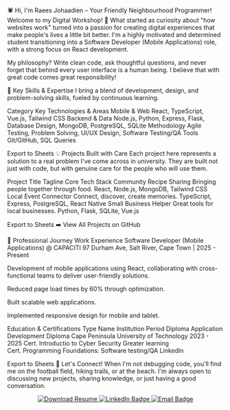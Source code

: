 🕷️ Hi, I'm Raees Johaadien – Your Friendly Neighbourhood Programmer!
Welcome to my Digital Workshop! 👋
What started as curiosity about "how websites work" turned into a passion for creating digital experiences that make people's lives a little bit better. I'm a highly motivated and determined student transitioning into a Software Developer (Mobile Applications) role, with a strong focus on React development.

My philosophy? Write clean code, ask thoughtful questions, and never forget that behind every user interface is a human being. I believe that with great code comes great responsibility!

🚀 Key Skills & Expertise
I bring a blend of development, design, and problem-solving skills, fueled by continuous learning.

Category	Key Technologies & Areas
Mobile & Web	React, TypeScript, Vue.js, Tailwind CSS
Backend & Data	Node.js, Python, Express, Flask, Database Design, MongoDB, PostgreSQL, SQLite
Methodology	Agile Testing, Problem Solving, UI/UX Design, Software Testing/QA
Tools	Git/GitHub, SQL Queries

Export to Sheets
💡 Projects Built with Care
Each project here represents a solution to a real problem I've come across in university. They are built not just with code, but with genuine care for the people who will use them.

Project Title	Tagline	Core Tech Stack
Community Recipe Sharing	Bringing people together through food.	React, Node.js, MongoDB, Tailwind CSS
Local Event Connector	Connect, discover, create memories.	TypeScript, Express, PostgreSQL, React Native
Small Business Helper	Great tools for local businesses.	Python, Flask, SQLite, Vue.js

Export to Sheets
➡️ View All Projects on GitHub

💼 Professional Journey
Work Experience
Software Developer (Mobile Applications) @ CAPACITI
97 Durham Ave, Salt River, Cape Town | 2025 - Present

Development of mobile applications using React, collaborating with cross-functional teams to deliver user-friendly solutions.

Reduced page load times by 60% through optimization.

Built scalable web applications.

Implemented responsive design for mobile and tablet.

Education & Certifications
Type	Name	Institution	Period
Diploma	Application Development Diploma	Cape Peninsula University of Technology	2023 - 2025
Cert.	Introductio to Cyber Security	Greater learning	
Cert.	Programming Foundations: Software testing/QA	LinkedIn	

Export to Sheets
🤝 Let's Connect!
When I'm not debugging code, you'll find me on the football field, hiking trails, or at the beach. I'm always open to discussing new projects, sharing knowledge, or just having a good conversation.

<p align="center">
<a href="public/CV_Raees Johaadien.pdf" target="_blank">
<img src="https://img.shields.io/badge/Download_Resume-warm%20glow-primary?style=for-the-badge&logo=adobeacrobatreader&logoColor=white" alt="Download Resume"/>
</a>
<a href="https://linkedin.com/in/yourprofile">
<img src="https://img.shields.io/badge/LinkedIn-0077B5?style=for-the-badge&logo=linkedin&logoColor=white" alt="LinkedIn Badge"/>
</a>
<a href="mailto:youremail@example.com">
<img src="https://img.shields.io/badge/Email-D14836?style=for-the-badge&logo=gmail&logoColor=white" alt="Email Badge"/>
</a>
</p>
<!--
**Raees-J/Raees-J** is a ✨ _special_ ✨ repository because its `README.md` (this file) appears on your GitHub profile.

Here are some ideas to get you started:

- 🔭 I’m currently working on ...
- 🌱 I’m currently learning ...
- 👯 I’m looking to collaborate on ...
- 🤔 I’m looking for help with ...
- 💬 Ask me about ...
- 📫 How to reach me: ...
- 😄 Pronouns: ...
- ⚡ Fun fact: ...
-->

